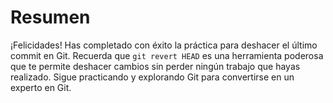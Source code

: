 # Resumen

¡Felicidades! Has completado con éxito la práctica para deshacer el último commit en Git. Recuerda que `git revert HEAD` es una herramienta poderosa que te permite deshacer cambios sin perder ningún trabajo que hayas realizado. Sigue practicando y explorando Git para convertirse en un experto en Git.
